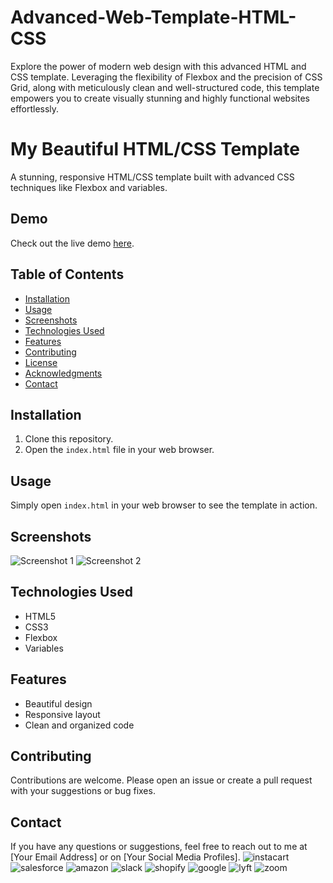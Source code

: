 # Advanced-Web-Template-HTML-CSS

Explore the power of modern web design with this advanced HTML and CSS template. Leveraging the flexibility of Flexbox and the precision of CSS Grid, along with meticulously clean and well-structured code, this template empowers you to create visually stunning and highly functional websites effortlessly.

# My Beautiful HTML/CSS Template

A stunning, responsive HTML/CSS template built with advanced CSS techniques like Flexbox and variables.

## Demo

Check out the live demo [here](https://menasriamohamed.github.io/Advanced-Web-Template-HTML-CSS/).

## Table of Contents

- [Installation](#installation)
- [Usage](#usage)
- [Screenshots](#screenshots)
- [Technologies Used](#technologies-used)
- [Features](#features)
- [Contributing](#contributing)
- [License](#license)
- [Acknowledgments](#acknowledgments)
- [Contact](#contact)

## Installation

1. Clone this repository.
2. Open the `index.html` file in your web browser.

## Usage

Simply open `index.html` in your web browser to see the template in action.

## Screenshots

![Screenshot 1](/Capture.PNG)
![Screenshot 2](/Capture2.PNG)

## Technologies Used

- HTML5
- CSS3
- Flexbox
- Variables

## Features

- Beautiful design
- Responsive layout
- Clean and organized code

## Contributing

Contributions are welcome. Please open an issue or create a pull request with your suggestions or bug fixes.

## Contact

If you have any questions or suggestions, feel free to reach out to me at [Your Email Address] or on [Your Social Media Profiles].
            <img src="assets/instacart.png" alt="instacart" />
            <img src="assets/salesforce.png" alt="salesforce" />
            <img src="assets/amazon.png" alt="amazon" />
            <img src="assets/slack.png" alt="slack" />
            <img src="assets/shopify.png" alt="shopify" />
            <img src="assets/google.png" alt="google" />
            <img src="assets/lyft.png" alt="lyft" />
            <img src="assets/zoom.png" alt="zoom" />